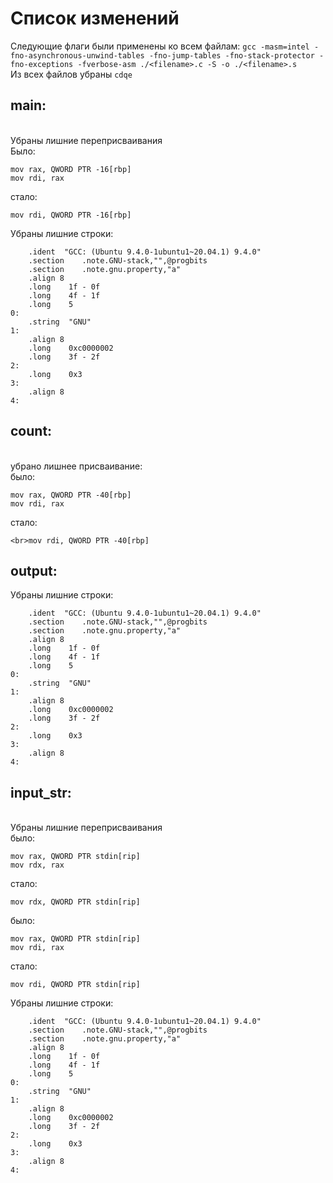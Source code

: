 # Список изменений
Следующие флаги были применены ко всем файлам:
`gcc -masm=intel -fno-asynchronous-unwind-tables -fno-jump-tables -fno-stack-protector -fno-exceptions -fverbose-asm ./<filename>.c -S -o ./<filename>.s`
<br>Из всех файлов убраны `cdqe`
## main:
<br>Убраны лишние переприсваивания
<br>Было:
``` assembly
mov	rax, QWORD PTR -16[rbp]
mov	rdi, rax
```
стало:
``` assembly
mov rdi, QWORD PTR -16[rbp]
```
Убраны лишние строки:
``` assembly
	.ident	"GCC: (Ubuntu 9.4.0-1ubuntu1~20.04.1) 9.4.0"
	.section	.note.GNU-stack,"",@progbits
	.section	.note.gnu.property,"a"
	.align 8
	.long	 1f - 0f
	.long	 4f - 1f
	.long	 5
0:
	.string	 "GNU"
1:
	.align 8
	.long	 0xc0000002
	.long	 3f - 2f
2:
	.long	 0x3
3:
	.align 8
4:
```
## count:
<br>убрано лишнее присваивание:
<br>было:
``` assembly
mov	rax, QWORD PTR -40[rbp]
mov	rdi, rax	
```
стало:
``` assembly
<br>mov rdi, QWORD PTR -40[rbp]
```
## output:
Убраны лишние строки:
``` assembly
	.ident	"GCC: (Ubuntu 9.4.0-1ubuntu1~20.04.1) 9.4.0"
	.section	.note.GNU-stack,"",@progbits
	.section	.note.gnu.property,"a"
	.align 8
	.long	 1f - 0f
	.long	 4f - 1f
	.long	 5
0:
	.string	 "GNU"
1:
	.align 8
	.long	 0xc0000002
	.long	 3f - 2f
2:
	.long	 0x3
3:
	.align 8
4:
```
## input_str:
<br>Убраны лишние переприсваивания
<br>было:
``` assembly
mov	rax, QWORD PTR stdin[rip]
mov	rdx, rax
```
стало:
``` assembly
mov rdx, QWORD PTR stdin[rip]
```
было:
``` assembly
mov	rax, QWORD PTR stdin[rip]	
mov	rdi, rax	
```
стало:
``` assembly
mov rdi, QWORD PTR stdin[rip]
```
Убраны лишние строки:
``` assembly
	.ident	"GCC: (Ubuntu 9.4.0-1ubuntu1~20.04.1) 9.4.0"
	.section	.note.GNU-stack,"",@progbits
	.section	.note.gnu.property,"a"
	.align 8
	.long	 1f - 0f
	.long	 4f - 1f
	.long	 5
0:
	.string	 "GNU"
1:
	.align 8
	.long	 0xc0000002
	.long	 3f - 2f
2:
	.long	 0x3
3:
	.align 8
4:
```
